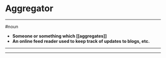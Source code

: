 # Aggregator
---
#noun
- **Someone or something which [[aggregates]]**
- **An online feed reader used to keep track of updates to blogs, etc.**
---
---

